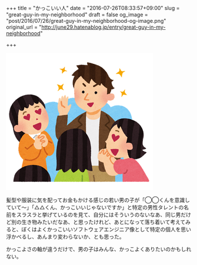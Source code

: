 +++
title = "かっこいい人"
date = "2016-07-26T08:33:57+09:00"
slug = "great-guy-in-my-neighborhood"
draft = false
og_image = "post/2016/07/26/great-guy-in-my-neighborhood-og-image.png"
original_url = "http://june29.hatenablog.jp/entry/great-guy-in-my-neighborhood"

+++

<p><span itemscope itemtype="http://schema.org/Photograph"><img src="/post/2016/07/26/great-guy-in-my-neighborhood-20160726083251.png" alt="f:id:june29:20160726083251p:plain" title="f:id:june29:20160726083251p:plain" class="hatena-fotolife" itemprop="image"></span></p>

<p>髪型や服装に気を配ってお金もかける感じの若い男の子が「◯◯くんを意識していて〜」「△△くん、かっこいいじゃないですか」と特定の男性タレントの名前をスラスラと挙げているのを見て、自分にはそういうのないなあ、同じ男だけど別の生き物みたいだなあ、と思ったけれど、あとになって落ち着いて考えてみると、ぼくはよくかっこいいソフトウェアエンジニア像として特定の個人を思い浮かべるし、あんまり変わらないか、とも思った。</p>

<p>かっこよさの軸が違うだけで、男の子はみんな、かっこよくありたいのかもしれない。</p>